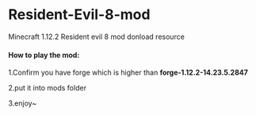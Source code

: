 # Resident-Evil-8-mod
Minecraft 1.12.2 Resident evil 8 mod donload resource

#### How to play the mod:
1.Confirm you have forge which is higher than **forge-1.12.2-14.23.5.2847**

2.put it into mods folder

3.enjoy~
